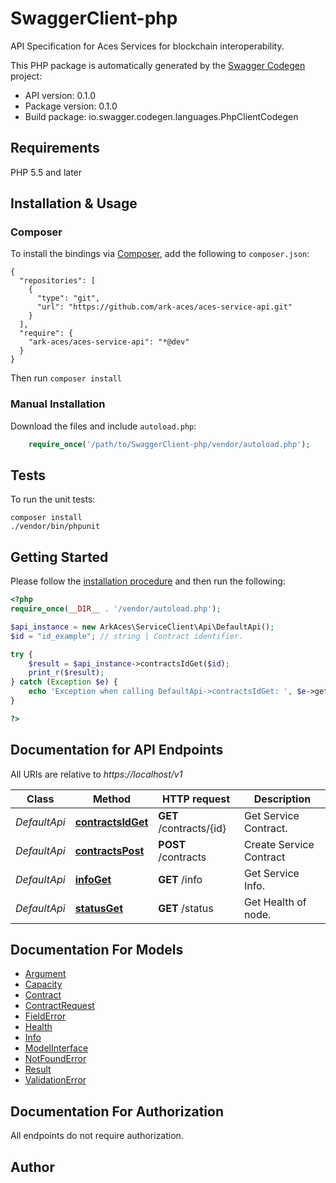# SwaggerClient-php
API Specification for Aces Services for blockchain interoperability.

This PHP package is automatically generated by the [Swagger Codegen](https://github.com/swagger-api/swagger-codegen) project:

- API version: 0.1.0
- Package version: 0.1.0
- Build package: io.swagger.codegen.languages.PhpClientCodegen

## Requirements

PHP 5.5 and later

## Installation & Usage
### Composer

To install the bindings via [Composer](http://getcomposer.org/), add the following to `composer.json`:

```
{
  "repositories": [
    {
      "type": "git",
      "url": "https://github.com/ark-aces/aces-service-api.git"
    }
  ],
  "require": {
    "ark-aces/aces-service-api": "*@dev"
  }
}
```

Then run `composer install`

### Manual Installation

Download the files and include `autoload.php`:

```php
    require_once('/path/to/SwaggerClient-php/vendor/autoload.php');
```

## Tests

To run the unit tests:

```
composer install
./vendor/bin/phpunit
```

## Getting Started

Please follow the [installation procedure](#installation--usage) and then run the following:

```php
<?php
require_once(__DIR__ . '/vendor/autoload.php');

$api_instance = new ArkAces\ServiceClient\Api\DefaultApi();
$id = "id_example"; // string | Contract identifier.

try {
    $result = $api_instance->contractsIdGet($id);
    print_r($result);
} catch (Exception $e) {
    echo 'Exception when calling DefaultApi->contractsIdGet: ', $e->getMessage(), PHP_EOL;
}

?>
```

## Documentation for API Endpoints

All URIs are relative to *https://localhost/v1*

Class | Method | HTTP request | Description
------------ | ------------- | ------------- | -------------
*DefaultApi* | [**contractsIdGet**](docs/Api/DefaultApi.md#contractsidget) | **GET** /contracts/{id} | Get Service Contract.
*DefaultApi* | [**contractsPost**](docs/Api/DefaultApi.md#contractspost) | **POST** /contracts | Create Service Contract
*DefaultApi* | [**infoGet**](docs/Api/DefaultApi.md#infoget) | **GET** /info | Get Service Info.
*DefaultApi* | [**statusGet**](docs/Api/DefaultApi.md#statusget) | **GET** /status | Get Health of node.


## Documentation For Models

 - [Argument](docs/Model/Argument.md)
 - [Capacity](docs/Model/Capacity.md)
 - [Contract](docs/Model/Contract.md)
 - [ContractRequest](docs/Model/ContractRequest.md)
 - [FieldError](docs/Model/FieldError.md)
 - [Health](docs/Model/Health.md)
 - [Info](docs/Model/Info.md)
 - [ModelInterface](docs/Model/ModelInterface.md)
 - [NotFoundError](docs/Model/NotFoundError.md)
 - [Result](docs/Model/Result.md)
 - [ValidationError](docs/Model/ValidationError.md)


## Documentation For Authorization

 All endpoints do not require authorization.


## Author




